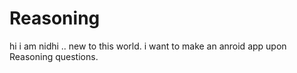 # Reasoning

hi i am nidhi .. new to this world. i want to make an anroid app upon Reasoning questions.

